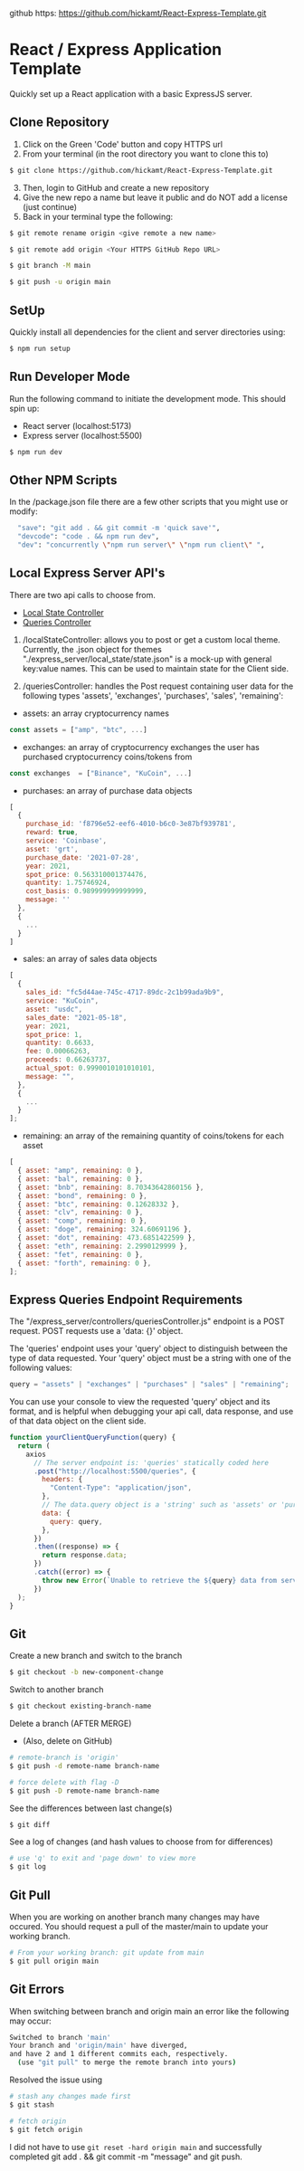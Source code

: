 github https: https://github.com/hickamt/React-Express-Template.git

# React / Express Application Template

Quickly set up a React application with a basic ExpressJS server.

## Clone Repository

1. Click on the Green 'Code' button and copy HTTPS url
2. From your terminal (in the root directory you want to clone this to)

```bash
$ git clone https://github.com/hickamt/React-Express-Template.git
```

3. Then, login to GitHub and create a new repository
4. Give the new repo a name but leave it public and do NOT add a license (just continue)
5. Back in your terminal type the following:

```bash
$ git remote rename origin <give remote a new name>
```

```bash
$ git remote add origin <Your HTTPS GitHub Repo URL>
```

```bash
$ git branch -M main
```

```bash
$ git push -u origin main
```

## SetUp

Quickly install all dependencies for the client and server directories using:

```bash
$ npm run setup
```

## Run Developer Mode

Run the following command to initiate the development mode. This should spin up:

- React server (localhost:5173)
- Express server (localhost:5500)

```bash
$ npm run dev
```

## Other NPM Scripts

In the /package.json file there are a few other scripts that you might use or modify:

```bash
  "save": "git add . && git commit -m 'quick save'",
  "devcode": "code . && npm run dev",
  "dev": "concurrently \"npm run server\" \"npm run client\" ",
```

## Local Express Server API's

There are two api calls to choose from.

- [Local State Controller](./express_server/controllers/localStateController.js)
- [Queries Controller](./express_server/controllers/queriesController.js)

1. /localStateController: allows you to post or get a custom local theme. Currently, the .json object for themes "./express_server/local_state/state.json" is a mock-up with general key:value names. This can be used to maintain state for the Client side.

2. /queriesController: handles the Post request containing user data for the following types 'assets', 'exchanges', 'purchases', 'sales', 'remaining':

- assets: an array cryptocurrency names

```js
const assets = ["amp", "btc", ...]
```

- exchanges: an array of cryptocurrency exchanges the user has purchased cryptocurrency coins/tokens from

```js
const exchanges  = ["Binance", "KuCoin", ...]
```

- purchases: an array of purchase data objects

```js
[
  {
    purchase_id: 'f8796e52-eef6-4010-b6c0-3e87bf939781',
    reward: true,
    service: 'Coinbase',
    asset: 'grt',
    purchase_date: '2021-07-28',
    year: 2021,
    spot_price: 0.563310001374476,
    quantity: 1.75746924,
    cost_basis: 0.989999999999999,
    message: ''
  },
  {
    ...
  }
]
```

- sales: an array of sales data objects

```js
[
  {
    sales_id: "fc5d44ae-745c-4717-89dc-2c1b99ada9b9",
    service: "KuCoin",
    asset: "usdc",
    sales_date: "2021-05-18",
    year: 2021,
    spot_price: 1,
    quantity: 0.6633,
    fee: 0.00066263,
    proceeds: 0.66263737,
    actual_spot: 0.9990010101010101,
    message: "",
  },
  {
    ...
  }
];
```

- remaining: an array of the remaining quantity of coins/tokens for each asset

```js
[
  { asset: "amp", remaining: 0 },
  { asset: "bal", remaining: 0 },
  { asset: "bnb", remaining: 8.70343642860156 },
  { asset: "bond", remaining: 0 },
  { asset: "btc", remaining: 0.12628332 },
  { asset: "clv", remaining: 0 },
  { asset: "comp", remaining: 0 },
  { asset: "doge", remaining: 324.60691196 },
  { asset: "dot", remaining: 473.6851422599 },
  { asset: "eth", remaining: 2.2990129999 },
  { asset: "fet", remaining: 0 },
  { asset: "forth", remaining: 0 },
];
```

## Express Queries Endpoint Requirements

The "/express_server/controllers/queriesController.js" endpoint is a POST request. POST requests use a 'data: {}' object.

The 'queries' endpoint uses your 'query' object to distinguish between the type of data requested. Your 'query' object must be a string with one of the following values:

```js
query = "assets" | "exchanges" | "purchases" | "sales" | "remaining";
```

You can use your console to view the requested 'query' object and its format, and is helpful when debugging your api call, data response, and use of that data object on the client side.

```jsx
function yourClientQueryFunction(query) {
  return (
    axios
      // The server endpoint is: 'queries' statically coded here
      .post("http://localhost:5500/queries", {
        headers: {
          "Content-Type": "application/json",
        },
        // The data.query object is a 'string' such as 'assets' or 'purchases'
        data: {
          query: query,
        },
      })
      .then((response) => {
        return response.data;
      })
      .catch((error) => {
        throw new Error(`Unable to retrieve the ${query} data from server`);
      })
  );
}
```

## Git

Create a new branch and switch to the branch

```bash
$ git checkout -b new-component-change
```

Switch to another branch

```bash
$ git checkout existing-branch-name
```

Delete a branch (AFTER MERGE)
- (Also, delete on GitHub)

```bash
# remote-branch is 'origin'
$ git push -d remote-name branch-name

# force delete with flag -D
$ git push -D remote-name branch-name
```

See the differences between last change(s)

```bash
$ git diff
```

See a log of changes (and hash values to choose from for differences)

```bash
# use 'q' to exit and 'page down' to view more
$ git log
```
## Git Pull

When you are working on another branch many changes may have occured. You should request a pull of the master/main to update your working branch.
```bash
# From your working branch: git update from main
$ git pull origin main
```

## Git Errors

When switching between branch and origin main an error like the following may occur:
```bash
Switched to branch 'main'
Your branch and 'origin/main' have diverged,
and have 2 and 1 different commits each, respectively.
  (use "git pull" to merge the remote branch into yours)
```

Resolved the issue using
```bash
# stash any changes made first
$ git stash

# fetch origin
$ git fetch origin
```
I did not have to use ```git reset -hard origin main``` and successfully completed git add . && git commit -m "message" and git push.
